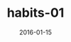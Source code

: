 ---
title: habits-01
articlename: >-
  Habit formation in children: Evidence from incentives for healthy eating.
date: '2016-01-15'
summary: >-
  Over a 3- or 5-week period, students received an incentive for eating a serving of fruits or vegetables during lunch. Relative to an average baseline rate of 39%, providing small incentives doubled the fraction of children eating at least one serving of fruits or vegetables. Two months after the end of the intervention, the consumption rate at schools remained 21% above baseline for the 3-week treatment and 44% above baseline for the 5-week treatment. These findings indicate that short-run incentives can produce changes in behavior that persist after incentives are removed.
authors: >-
  Loewenstein G, Price J, Volpp K
externallink: 'https://www.ncbi.nlm.nih.gov/pubmed/26717440'
journal: J Health Econ
---